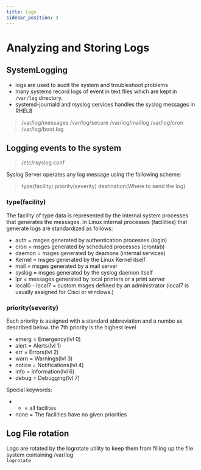 ```yaml
---
title: Logs
sidebar_position: 3
---
```


# Analyzing and Storing Logs

## SystemLogging

- logs are used to audit the system and troubleshoot problems
- many systems record logs of event in text files which are kept in `/var/log` directory.
- systemd-journald and rsyslog services handles the syslog messages in RHEL8

> /var/log/messages
> /var/log/secure
> /var/log/maillog
> /var/log/cron
> /var/log/boot.log

## Logging events to the system

> /etc/rsyslog.conf

Syslog Server operates any log message using the following scheme:

> type(facility).priority(severity) destination(Where to send the log)

### type(facility)

The facility of type data is represented by the internal system processes that generates the messages. In Linux internal processes (facilities) that generate logs are standardized as follows:

- auth = msges generated by authentication processes (login)
- cron = msges generated by scheduled processes (crontab)
- daemon = msges generated by deamons (internal services)
- Kernel = msges generated by the Linux Kernel itself
- mail = msges generated by a mail server
- syslog = msges generated by the syslog daemon itself
- lpr = messages generated by local printers or a print server
- local0 - local7 = custom msges defined by an administrator (local7 is usually assigned for Cisci or windows.)

### priority(severity)

Each priority is assigned with a standard abbreviation and a numbe as described below. the 7th priority is the highest level

- emerg = Emergency(lvl 0)
- alert = Alerts(lvl 1)
- err = Errors(lvl 2)
- warn = Warnings(lvl 3)
- notice = Notifications(lvl 4)
- info = Information(lvl 6)
- debug = Debugging(lvl 7)

Special keywords:

- - = all facilites
- none = The facilities have no given priorities

## Log File rotation

Logs are rotated by the logrotate utility to keep them from filling up the file system containing /var/log  
`logrotate`
